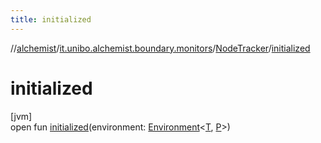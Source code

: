 ```yaml
---
title: initialized
---
```

//[alchemist](../../../index.html)/[it.unibo.alchemist.boundary.monitors](../index.html)/[NodeTracker](index.html)/[initialized](initialized.html)



# initialized



[jvm]\
open fun [initialized](initialized.html)(environment: [Environment](../../it.unibo.alchemist.model.interfaces/-environment/index.html)<[T](../../it.unibo.alchemist.boundary.gui.effects/-function-drawer/draw-function.html), [P](../../it.unibo.alchemist.boundary.wormhole.implementation/-wormhole-swing/index.html)>)




